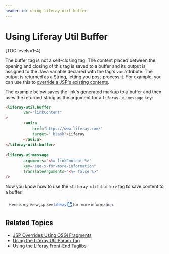 ```yaml
---
header-id: using-liferay-util-buffer
---
```


# Using Liferay Util Buffer

[TOC levels=1-4]

The buffer tag is not a self-closing tag. The content placed between the opening 
and closing of this tag is saved to a buffer and its output is assigned to the 
Java variable declared with the tag's `var` attribute. The output is returned as 
a String, letting you post-process it. For example, you can use this to 
[override a JSP's existing contents](/docs/7-2/frameworks/-/knowledge_base/f/jsp-overrides-using-osgi-fragments#provide-the-overridden-jsp). 

The example below saves the link's generated markup to a buffer and then uses 
the returned string as the argument for a `liferay-ui:message` key:

```html
<liferay-util:buffer
		var="linkContent"
>
		<aui:a 
			href="https://www.liferay.com/" 
			target="_blank">Liferay
		</aui:a>
</liferay-util:buffer>

<liferay-ui:message 
		arguments="<%= linkContent %>" 
		key="see-x-for-more-information" 
		translateArguments="<%= false %>" 
/>
```

Now you know how to use the `<liferay-util:buffer>` tag to save content to a 
buffer. 

![Figure 1: You can use the Liferay Util Buffer tag to save pieces of markup to reuse in your JSP.](../../../../images/liferay-util-buffer.png)
    
## Related Topics

- [JSP Overrides Using OSGi Fragments](/docs/7-2/frameworks/-/knowledge_base/f/jsp-overrides-using-osgi-fragments#provide-the-overridden-jsp)
- [Using the Liferay Util Param Tag](/docs/7-2/reference/-/knowledge_base/r/using-liferay-util-param)
- [Using the Liferay Front-End Taglibs](/docs/7-2/reference/-/knowledge_base/r/using-liferay-frontend-taglibs-in-your-portlet)

